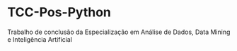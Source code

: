# TCC-Pos-Python
 Trabalho de conclusão da Especialização em Análise de Dados, Data Mining e Inteligência Artificial
